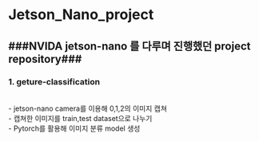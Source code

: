 # Jetson_Nano_project

<h2>###NVIDA jetson-nano 를 다루며 진행했던 project repository###</h2>

<h3>1. geture-classification</h3><br>
- jetson-nano camera를 이용해 0,1,2의 이미지 캡쳐<br>
- 캡쳐한 이미지를 train,test dataset으로 나누기<br>
- Pytorch를 활용해 이미지 분류 model 생성
